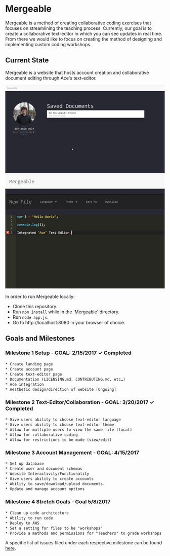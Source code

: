 # Mergeable

Mergeable is a method of creating collaborative coding exercises that focuses on streamlining the teaching process.
Currently, our goal is to create a collaborative text-editor in which you can see updates in real time.
From there we would like to focus on creating the method of designing and implementing custom coding workshops.

## Current State

Mergeable is a website that hosts account creation and collaborative document editing through Ace's text-editor.

![Mergeable Accounts](src/assets/images/account.png)
![Mergeable Example](src/assets/images/text-editor.png)

In order to run Mergeable locally:

  * Clone this repository.
  * Run ```npm install``` while in the 'Mergeable' directory.
  * Run ```node app.js```.
  * Go to http://localhost:8080 in your browser of choice.


## Goals and Milestones

### Milestone 1 Setup - GOAL: 2/15/2017 ✓ Completed

    * Create landing page
    * Create account page
    * Create text-editor page
    * Documentation (LICENSING.md, CONTRIBUTING.md, etc…)
    * Ace integration
    * Aesthetic design/direction of website [Ongoing]

### Milestone 2 Text-Editor/Collaboration - GOAL: 3/20/2017 ✓ Completed

    * Give users ability to choose text-editor language
    * Give users ability to choose text-editor theme
    * Allow for multiple users to view the same file (local)
    * Allow for collaborative coding
    * Allow for restrictions to be made (view/edit)

### Milestone 3 Account Management - GOAL: 4/15/2017

    * Set up database
    * Create user and document schemas
    * Website Interactivity/Functionality
    * Give users ability to create accounts
    * Ability to save/download/upload documents.
    * Update and manage account options

### Milestone 4 Stretch Goals - Goal 5/8/2017

    * Clean up code architecture
    * Ability to run code
    * Deploy to AWS
    * Set a setting for files to be "workshops"
    * Provide a methods and permissions for "Teachers" to grade workshops

A specific list of issues filed under each respective milestone can be found [here](http://github.com/ben-wolf/mergeable/issues).
